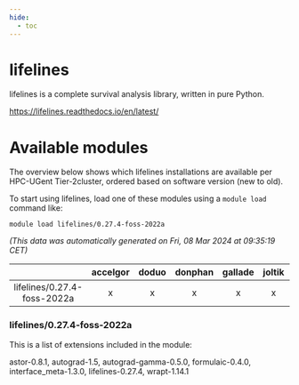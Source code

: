 ```yaml
---
hide:
  - toc
---
```


lifelines
=========


lifelines is a complete survival analysis library, written in pure Python.

https://lifelines.readthedocs.io/en/latest/
# Available modules


The overview below shows which lifelines installations are available per HPC-UGent Tier-2cluster, ordered based on software version (new to old).

To start using lifelines, load one of these modules using a `module load` command like:

```shell
module load lifelines/0.27.4-foss-2022a
```

*(This data was automatically generated on Fri, 08 Mar 2024 at 09:35:19 CET)*  

| |accelgor|doduo|donphan|gallade|joltik|skitty|
| :---: | :---: | :---: | :---: | :---: | :---: | :---: |
|lifelines/0.27.4-foss-2022a|x|x|x|x|x|x|


### lifelines/0.27.4-foss-2022a

This is a list of extensions included in the module:

astor-0.8.1, autograd-1.5, autograd-gamma-0.5.0, formulaic-0.4.0, interface_meta-1.3.0, lifelines-0.27.4, wrapt-1.14.1